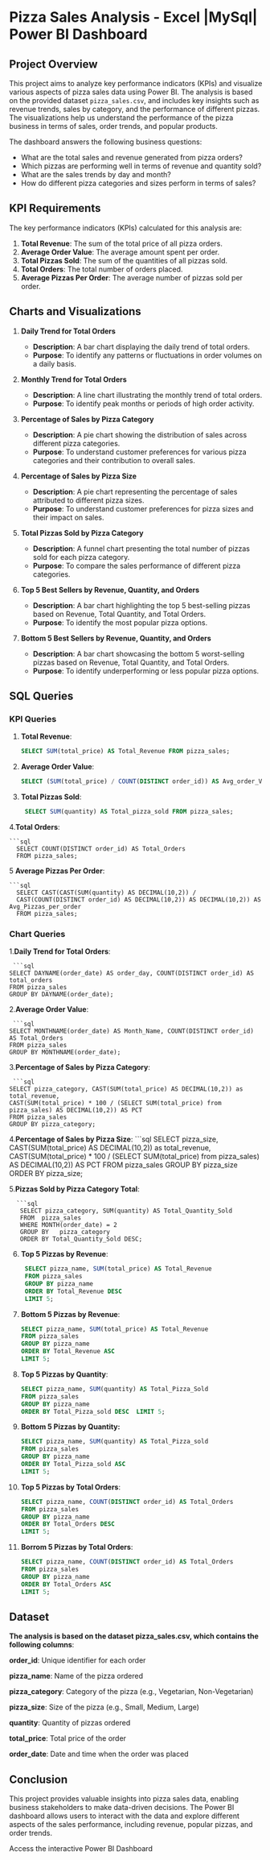 # Pizza Sales Analysis - Excel |MySql| Power BI Dashboard  

## Project Overview
This project aims to analyze key performance indicators (KPIs) and visualize various aspects of pizza sales data using Power BI. The analysis is based on the provided dataset `pizza_sales.csv`, and includes key insights such as revenue trends, sales by category, and the performance of different pizzas. The visualizations help us understand the performance of the pizza business in terms of sales, order trends, and popular products.

The dashboard answers the following business questions:
- What are the total sales and revenue generated from pizza orders?
- Which pizzas are performing well in terms of revenue and quantity sold?
- What are the sales trends by day and month?
- How do different pizza categories and sizes perform in terms of sales?

## KPI Requirements
The key performance indicators (KPIs) calculated for this analysis are:

1. **Total Revenue**: The sum of the total price of all pizza orders.
2. **Average Order Value**: The average amount spent per order.
3. **Total Pizzas Sold**: The sum of the quantities of all pizzas sold.
4. **Total Orders**: The total number of orders placed.
5. **Average Pizzas Per Order**: The average number of pizzas sold per order.

## Charts and Visualizations
1. **Daily Trend for Total Orders**
   - **Description**: A bar chart displaying the daily trend of total orders.
   - **Purpose**: To identify any patterns or fluctuations in order volumes on a daily basis.

2. **Monthly Trend for Total Orders**
   - **Description**: A line chart illustrating the monthly trend of total orders.
   - **Purpose**: To identify peak months or periods of high order activity.

3. **Percentage of Sales by Pizza Category**
   - **Description**: A pie chart showing the distribution of sales across different pizza categories.
   - **Purpose**: To understand customer preferences for various pizza categories and their contribution to overall sales.

4. **Percentage of Sales by Pizza Size**
   - **Description**: A pie chart representing the percentage of sales attributed to different pizza sizes.
   - **Purpose**: To understand customer preferences for pizza sizes and their impact on sales.

5. **Total Pizzas Sold by Pizza Category**
   - **Description**: A funnel chart presenting the total number of pizzas sold for each pizza category.
   - **Purpose**: To compare the sales performance of different pizza categories.

6. **Top 5 Best Sellers by Revenue, Quantity, and Orders**
   - **Description**: A bar chart highlighting the top 5 best-selling pizzas based on Revenue, Total Quantity, and Total Orders.
   - **Purpose**: To identify the most popular pizza options.

7. **Bottom 5 Best Sellers by Revenue, Quantity, and Orders**
   - **Description**: A bar chart showcasing the bottom 5 worst-selling pizzas based on Revenue, Total Quantity, and Total Orders.
   - **Purpose**: To identify underperforming or less popular pizza options.

## SQL Queries

### KPI Queries

1. **Total Revenue**:
   ```sql
   SELECT SUM(total_price) AS Total_Revenue FROM pizza_sales;
   
2. **Average Order Value**:
   ```sql
   SELECT (SUM(total_price) / COUNT(DISTINCT order_id)) AS Avg_order_Value FROM pizza_sales;
3. **Total Pizzas Sold**:
   ```sql
    SELECT SUM(quantity) AS Total_pizza_sold FROM pizza_sales;
   
4.**Total Orders**:

    ```sql
      SELECT COUNT(DISTINCT order_id) AS Total_Orders 
      FROM pizza_sales;

5 **Average Pizzas Per Order**:

    ```sql
      SELECT CAST(CAST(SUM(quantity) AS DECIMAL(10,2)) / 
      CAST(COUNT(DISTINCT order_id) AS DECIMAL(10,2)) AS DECIMAL(10,2)) AS Avg_Pizzas_per_order
      FROM pizza_sales;

### Chart Queries

1.**Daily Trend for Total Orders**:

     ```sql
    SELECT DAYNAME(order_date) AS order_day, COUNT(DISTINCT order_id) AS total_orders 
    FROM pizza_sales
    GROUP BY DAYNAME(order_date);
   
2.**Average Order Value**:

     ```sql
    SELECT MONTHNAME(order_date) AS Month_Name, COUNT(DISTINCT order_id) AS Total_Orders
    FROM pizza_sales
    GROUP BY MONTHNAME(order_date);


3.**Percentage of Sales by Pizza Category**:

     ```sql
    SELECT pizza_category, CAST(SUM(total_price) AS DECIMAL(10,2)) as total_revenue,
    CAST(SUM(total_price) * 100 / (SELECT SUM(total_price) from pizza_sales) AS DECIMAL(10,2)) AS PCT
    FROM pizza_sales
    GROUP BY pizza_category;
     
4.**Percentage of Sales by Pizza Size**:
    ```sql
      SELECT pizza_size, CAST(SUM(total_price) AS DECIMAL(10,2)) as total_revenue,
      CAST(SUM(total_price) * 100 / (SELECT SUM(total_price) from pizza_sales) AS DECIMAL(10,2)) AS PCT
      FROM pizza_sales
      GROUP BY pizza_size
      ORDER BY pizza_size;

5.**Pizzas Sold by Pizza Category Total**:

      ```sql
       SELECT pizza_category, SUM(quantity) AS Total_Quantity_Sold
       FROM  pizza_sales
       WHERE MONTH(order_date) = 2
       GROUP BY   pizza_category
       ORDER BY Total_Quantity_Sold DESC;
      
6. **Top 5 Pizzas by Revenue**:
   
   ```sql
    SELECT pizza_name, SUM(total_price) AS Total_Revenue
    FROM pizza_sales
    GROUP BY pizza_name
    ORDER BY Total_Revenue DESC
    LIMIT 5;
7. **Bottom 5 Pizzas by Revenue**:
   
    ```sql
   SELECT pizza_name, SUM(total_price) AS Total_Revenue
   FROM pizza_sales
   GROUP BY pizza_name
   ORDER BY Total_Revenue ASC
   LIMIT 5;
    
8. **Top 5 Pizzas by Quantity**: 
    ```sql
   SELECT pizza_name, SUM(quantity) AS Total_Pizza_Sold
   FROM pizza_sales
   GROUP BY pizza_name
   ORDER BY Total_Pizza_sold DESC  LIMIT 5;
9. **Bottom 5 Pizzas by Quantity:**
    ```sql
    SELECT pizza_name, SUM(quantity) AS Total_Pizza_sold
    FROM pizza_sales
    GROUP BY pizza_name
    ORDER BY Total_Pizza_sold ASC
    LIMIT 5;
10. **Top 5 Pizzas by Total Orders**:
     ```sql
    SELECT pizza_name, COUNT(DISTINCT order_id) AS Total_Orders
    FROM pizza_sales
    GROUP BY pizza_name
    ORDER BY Total_Orders DESC
    LIMIT 5;
11. **Borrom 5 Pizzas by Total Orders**:
     ```sql
    SELECT pizza_name, COUNT(DISTINCT order_id) AS Total_Orders
    FROM pizza_sales
    GROUP BY pizza_name
    ORDER BY Total_Orders ASC
    LIMIT 5;

## Dataset
**The analysis is based on the dataset pizza_sales.csv, which contains the following columns**:

**order_id**: Unique identifier for each order

**pizza_name**: Name of the pizza ordered

**pizza_category**: Category of the pizza (e.g., Vegetarian, Non-Vegetarian)

**pizza_size**: Size of the pizza (e.g., Small, Medium, Large)

**quantity**: Quantity of pizzas ordered

**total_price**: Total price of the order

**order_date**: Date and time when the order was placed


## Conclusion
This project provides valuable insights into pizza sales data, enabling business stakeholders to make data-driven decisions. The Power BI dashboard allows users to interact with the data and explore different aspects of the sales performance, including revenue, popular pizzas, and order trends.

Access the interactive Power BI Dashboard


